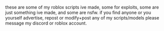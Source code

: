 these are some of my roblox scripts ive made, some for exploits, some are just something ive made, and some are nsfw. 
if you find anyone or you yourself advertise, repost or modify+post any of my scripts/models please message my discord or roblox account.
